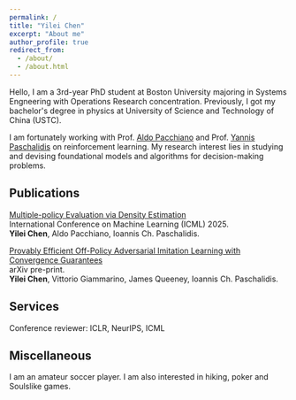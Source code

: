 ```yaml
---
permalink: /
title: "Yilei Chen"
excerpt: "About me"
author_profile: true
redirect_from: 
  - /about/
  - /about.html
---
```


Hello, I am a 3rd-year PhD student at Boston University majoring in Systems Engneering with Operations Research concentration. Previously, I got my bachelor's degree in physics at University of Science and Technology of China (USTC).

I am fortunately working with Prof. [Aldo Pacchiano](https://www.aldopacchiano.ai) and Prof. [Yannis Paschalidis](https://sites.bu.edu/paschalidis/people/yannis-paschalidis/) on reinforcement learning. My research interest lies in studying and devising foundational models and algorithms for decision-making problems.


Publications
------
[Multiple-policy Evaluation via Density Estimation](https://arxiv.org/abs/2404.00195) <br>
International Conference on Machine Learning (ICML) 2025. <br>
<b>Yilei Chen</b>, Aldo Pacchiano, Ioannis Ch. Paschalidis. <br>


[Provably Efficient Off-Policy Adversarial Imitation Learning with Convergence Guarantees](https://arxiv.org/abs/2405.16668) <br>
arXiv pre-print. <br>
<b>Yilei Chen</b>, Vittorio Giammarino, James Queeney, Ioannis Ch. Paschalidis. <br>


Services
------
Conference reviewer: ICLR, NeurIPS, ICML


Miscellaneous
------
I am an amateur soccer player. I am also interested in hiking, poker and Soulslike games.

